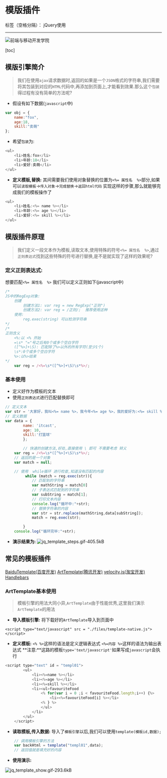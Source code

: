 # 模版插件

标签（空格分隔）： jQuery使用

---
![前端与移动开发学院][1]

[toc]

## 模版引擎简介
>我们在使用`ajax`请求数据时,返回的如果是一个`JSON`格式的字符串,我们需要将其包装到对应的`HTML`代码中,再添加到页面上,才能看到效果.那么这个`包装`得过程有没有简单的方法呢?


 * 假设有如下数据(`javascript`中)


```javascript
var obj = {
    name:"fox",
    age:18,
    skill:"卖萌"
};
```

* 希望`包装`为:


```javascript
<ul>
	<li>姓名:fox</li>
	<li>年龄:18</li>
	<li>爱好:卖萌</li>
</ul>
```
* **定义模板,替换:**
其间需要我们使用对象替换的位置为`<%= 属性名  %>`部分,如果可以`读取模板`->`传入对象`->`完成替换`->`返回html代码` 实现这样的步骤,那么就能够完成我们的模板操作了


```javascript
<ul>
	<li>姓名:<%= name %></li>
	<li>年龄:<%= age %></li>
	<li>爱好:<%= skill %></li>
</ul>
```


## 模版插件原理
>我们定义一段文本作为模板,读取文本,使用特殊的符号`<%= 属性名  %>`,通过`正则表达式`找到这些特殊的符号进行替换,是不是就实现了这样的效果呢?

### **定义正则表达式:**
想要匹配`<%= 属性名  %>` 我们可以定义正则如下(javascript中)


```javascript
/*
JS中的RegExp对象:
	创建
		创建方法1: var reg = new RegExp("正则")
		创建方法2: var reg = /正则/;	推荐使用这种
	使用:
		reg.exec(string) 可以检测字符串
*/
/*
正则含义
	<%:以 <% 开始
	=\s* "="号之后有0个或多个空白字符
	([^%>]+\S): 匹配除了%>以外的所有字符(至少1个)
	\s*:0个或多个空白字符
	%>:以%>结束
*/
	var reg = /<%=\s*([^%>]+\S)\s*%>/;
```

### 基本使用
* 定义好作为模板的文本
* 使用`正则表达式`进行匹配替换即可

```javascript
// 定义文本
var str = '大家好，我叫<%= name %>，我今年<%= age %>，我的爱好为:<%= skill %>';
// 定义数据
var data = {
		name: 'itcast',
		age: 10,
		skill:'打篮球'
		};

		// 快速的创建方法,好处,直接使用 \ 即可 不需要考虑 转义
	var reg = /<%=\s*([^%>]+\S)\s*%>/;
	// 返回的是一个对象
	var match = null;

	// 使用  while循环 进行检查,知道没有匹配的内容
		 while (match = reg.exec(str)){
			// 匹配到的字符串
			var mathString = match[0]
			// 子表达式匹配到的字符串
			var subString = match[1];
			// 打印文本内容
			console.log("循环中:"+str);
			// 替换字符串的内容
			var str = str.replace(mathString,data[subString]);
			match = reg.exec(str);

		}
	console.log("循环完毕:"+str);
```
* **演示结果为:**
![jq_template_steps.gif-405.5kB][2]


## 常见的模板插件

[BaiduTemplate(百度开发)][3]
[ArtTemplate(腾讯开发)][4]
[velocity.js(淘宝开发)][5]
[Handlebars][6]

### ArtTemplate基本使用
>模板引擎的用法大同小异,`ArtTemplate`由于性能优秀,这里我们演示`ArtTemplate`的用法

* **导入模板引擎:**
将下载好的`ArtTemplate`导入到页面中
```
<script type="text/javascript" src = "./files/template-native.js"></script>
```

* **定义模板:**
`<% %>`这样的语法是定义逻辑表达式
`<%=内容 %>`这样的语法为输出表达式
**注意:**这路的模板`type='text/javascript'`如果写成`javascript`会执行


```javascript
<script type="text" id = "templ01">
		<ul>
			<li><%=name %></li>
			<li><%=age %></li>
			<li><%=skill %></li>
			<li><ul>favouriteFood
				<% for(var i = 0 ;i < favouriteFood.length;i++) {%>
					<li><%=favouriteFood[i] %></li>
				<% } %>
				</ul>
			</li>
		</ul>
	</script>
```

* **读取模板,传入数据:**
导入了`模板引擎`以后,我们可以使用`template(模板id,数据);`

```javascript
    // 调用模板引擎的方法
	var backHtml = template("templ01",data);
	// 返回值就是填充好的内容
```

* **使用演示:**

![jq_template_show.gif-293.6kB][7]


  [1]: http://static.zybuluo.com/antumuFish/xfnngpb23mze67n7y3y9ir3l/desk.jpg
  [2]: http://static.zybuluo.com/antumuFish/2whoakj1jgf1q22tjan7jgkx/jq_template_steps.gif
  [3]: http://tangram.baidu.com/BaiduTemplate/
  [4]: https://github.com/aui/artTemplate
  [5]: https://github.com/shepherdwind/velocity.js/
  [6]: http://handlebarsjs.com/
  [7]: http://static.zybuluo.com/antumuFish/5j3s5tk4tdm5rtm8j05qq4wb/jq_template_show.gif

